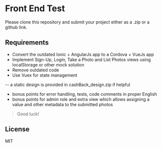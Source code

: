 # Front End Test

Please clone this repository and submit your project either as a .zip or a github link.

## Requirements

  - Convert the outdated Ionic + AngularJs app to a Cordova + VueJs app
  - Implement Sign-Up, Login, Take a Photo and List Photos views using localStorage or other mock solution
  - Remove outdated code 
  - Use Vuex for state management

  -- a static design is provided in cashBack_design.zip if helpful
  - bonus points for error handling, tests, code comments in proper English
  - bonus points for admin role and extra view which allows assigning a value and other metadata to the submitted photos

> Good luck!

License
----

MIT
